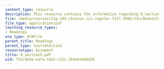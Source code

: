 ```yaml
---
content_type: resource
description: This resource contains the information regarding 8_section5.
file: /media/courses/21g-103-chinese-iii-regular-fall-2005/73cc9e4ae1fa1da2c12c1b3e414d6426_MIT21G_103F05_8_5.pdf
file_type: application/pdf
learning_resource_types:
- Readings
ocw_type: OCWFile
parent_title: Readings
parent_type: CourseSection
resourcetype: Document
title: 8_section5.pdf
uid: 73cc9e4a-e1fa-1da2-c12c-1b3e414d6426
---
```

